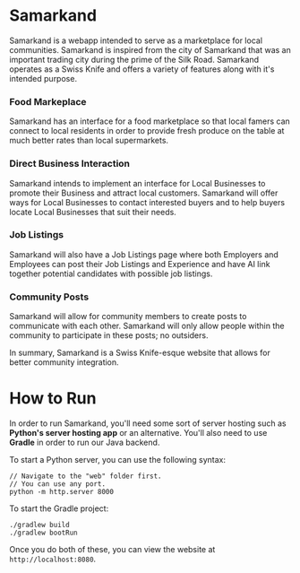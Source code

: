 # Samarkand
Samarkand is a webapp intended to serve as a marketplace for local communities. Samarkand is inspired from the city of Samarkand that was an important trading city during the prime of the Silk Road. Samarkand operates as a Swiss Knife and offers a variety of features along with it's intended purpose.

### Food Markeplace
Samarkand has an interface for a food marketplace so that local famers can connect to local residents in order to provide fresh produce on the table at much better rates than local supermarkets.

### Direct Business Interaction
Samarkand intends to implement an interface for Local Businesses to promote their Business and attract local customers. Samarkand will offer ways for Local Businesses to contact interested buyers and to help buyers locate Local Businesses that suit their needs.

### Job Listings
Samarkand will also have a Job Listings page where both Employers and Employees can post their Job Listings and Experience and have AI link together potential candidates with possible job listings.

### Community Posts
Samarkand will allow for community members to create posts to communicate with each other. Samarkand will only allow people within the community to participate in these posts; no outsiders.

In summary, Samarkand is a Swiss Knife-esque website that allows for better community integration.

# How to Run
In order to run Samarkand, you'll need some sort of server hosting such as **Python's server hosting app** or an alternative. You'll also need to use **Gradle** in order to run our Java backend.

To start a Python server, you can use the following syntax:
```
// Navigate to the "web" folder first.
// You can use any port.
python -m http.server 8000
```

To start the Gradle project:
```
./gradlew build
./gradlew bootRun
```

Once you do both of these, you can view the website at `http://localhost:8080`.